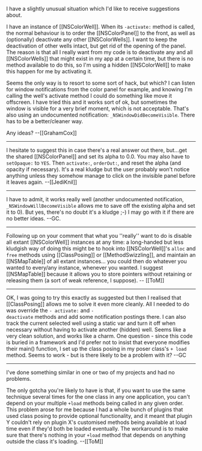 

I have a slightly unusual situation which I'd like to receive suggestions about.

I have an instance of [[NSColorWell]]. When its <code>-activate:</code> method is called, the normal behaviour is to order the [[NSColorPanel]] to the front, as well as (optionally) deactivate any other [[NSColorWells]]. I want to keep the deactivation of other wells intact, but get rid of the opening of the panel. The reason is that all I really want from my code is to deactivate any and all [[NSColorWells]] that might exist in my app at a certain time, but there is no method available to do this, so I'm using a hidden [[NSColorWell]] to make this happen for me by activating it.

Seems the only way is to resort to some sort of hack, but which? I can listen for window notifications from the color panel for example, and knowing I'm calling the well's activate method I could do something like move it offscreen. I have tried this and it works sort of ok, but sometimes the window is visible for a very brief moment, which is not acceptable. That's also using an undocumented notification: <code>_NSWindowDidBecomeVisible</code>. There has to be a better/cleaner way.

Any ideas? --[[GrahamCox]]

----
I hesitate to suggest this in case there's a real answer out there, but...get the shared [[NSColorPanel]] and set its alpha to 0.0. You may also have to <code>setOpaque:</code> to <code>YES</code>. Then <code>activate:</code>, <code>orderOut:</code>, and reset the alpha (and opacity if necessary). It's a real kludge but the user probably won't notice anything unless they somehow manage to click on the invisible panel before it leaves again. --[[JediKnil]]

----

I have to admit, it works really well (another undocumented notification, <code>_NSWindowWillBecomeVisible</code> allows me to save off the existing alpha and set it to 0). But yes, there's no doubt it's a kludge ;-) I may go with it if there are no better ideas. --GC.

----

Following up on your comment that what you ''really'' want to do is disable all extant [[NSColorWell]] instances at any time: a long-handed but less kludgish way of doing this might be to hook into [[NSColorWell]]'s <code>alloc</code> and <code>free</code> methods using [[ClassPosing]] or [[MethodSwizzling]], and maintain an [[NSMapTable]] of all extant instances... you could then do whatever you wanted to every/any instance, whenever you wanted. I suggest [[NSMapTable]] because it allows you to store pointers without retaining or releasing them (a sort of weak reference, I suppose). -- [[ToM]]

----

OK, I was going to try this exactly as suggested but then I realised that [[ClassPosing]] allows me to solve it even more cleanly. All I needed to do was override the <code>- activate:</code> and <code>- deactivate</code> methods and add some notification postings there. I can also track the current selected well using a static var and turn it off when necessary without having to activate another (hidden) well. Seems like a very clean solution, and works like a charm. One question - since this code is buried in a framework and I'd prefer not to insist that everyone modifies their main() function, I set up the class posing in my poser class's <code>+ load</code> method. Seems to work - but is there likely to be a problem with it? --GC

----

I've done something similar in one or two of my projects and had no problems. 

The only gotcha you're likely to have is that, if you want to use the same technique several times for the one class in any one application, you can't depend on your multiple <code>+load</code> methods being called in any given order. This problem arose for me because I had a whole bunch of plugins that used class posing to provide optional functionality, and it meant that plugin Y couldn't rely on plugin X's customised methods being available at load time even if they'd both be loaded eventually. The workaround is to make sure that there's nothing in your <code>+load</code> method that depends on anything outside the class it's loading. --[[ToM]]